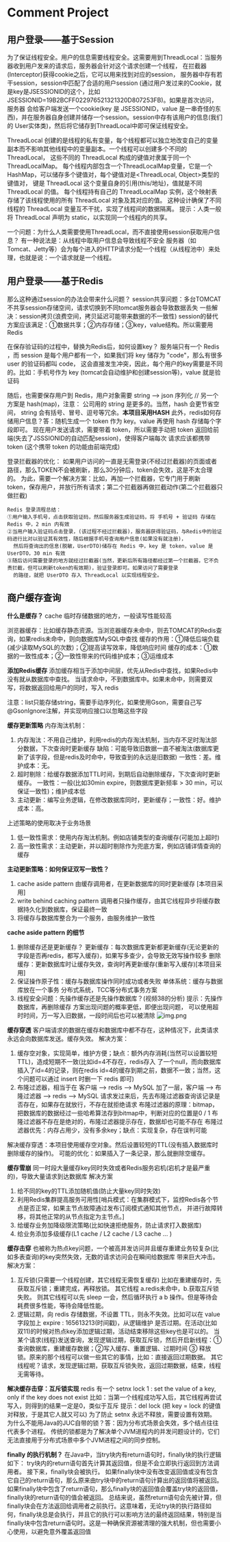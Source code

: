 # Comment Project

## 用户登录——基于Session
为了保证线程安全。用户的信息需要线程安全。这需要用到ThreadLocal：当服务器收到用户发来的请求后，服务器会针对这个请求创建一个线程，
在拦截器(Interceptor)获得cookie之后，它可以用来找到对应的session， 服务器中存有若干session，session中匹配了合适的用户session
(通过用户发过来的Cookie，就是key是JSESSIONID的这个，比如JSESSIONID=19B2BCFF022976521321320D807253FB)。如果是首次访问，服务器
会给客户端发送一个cookie(key 是 JSESSIONID，value 是一串奇怪的东西)，并在服务器自身创建并储存一个session。session中存有该用户的信息(我们的
User实体类)，然后将它储存到ThreadLocal中即可保证线程安全。

ThreadLocal 创建的是线程的私有变量，每个线程都可以独立地改变自己的变量副本而不影响其他线程中的变量副本。一个线程可以创建多个不同的 ThreadLocal，
这些不同的 ThreadLocal 构成的键值对隶属于同一个 ThreadLocalMap。 
每个线程内部包含一个ThreadLocalMap变量，它是一个 HashMap，可以储存多个键值对，每个键值对是<ThreadLocal, Object>类型的键值对， 
键是 ThreadLocal 这个变量自身的引用(this/地址)，值就是不同 ThreadLocal 的值。
每个线程持有自己的 ThreadLocalMap 实例，这个映射表存储了该线程使用的所有 ThreadLocal 对象及其对应的值。
这种设计确保了不同线程的 ThreadLocal 变量互不干扰，实现了线程间的数据隔离。
提示：人类一般将 ThreadLocal 声明为 static，以实现同一个线程内的共享。

一个问题：为什么人类需要使用ThreadLocal，而不直接使用session获取用户信息？
有一种说法是：从线程中取用户信息会导致线程不安全
服务器（如Tomcat、Jetty等）会为每个进入的HTTP请求分配一个线程（从线程池中）来处理，也就是说：一个请求就是一个线程。

## 用户登录——基于Redis
那么这种通过session的办法会带来什么问题？
session共享问题：多台TOMCAT不共享session存储空间，请求切换到不同tomcat服务器会导致数据丢失
一些解决：session拷贝(浪费空间，拷贝延迟可能带来数据的不一致性)
session的替代方案应该满足：①数据共享；②内存存储；③key，value结构。所以需要用Redis

在保存验证码的过程中，替换为Redis后，如何设置key？
服务端只有一个 Redis ，而 session 是每个用户都有一个，如果我们将 key 储存为 "code"，那么有很多 user 的验证码都叫 code，
这会直接发生冲突，因此，每个用户的key需要是不同的。比如：手机号作为 key (tomcat会自动维护和创建session等)，value 就是验证码

随后，也需要保存用户到 Redis，用户对象需要 string --> json 序列化 // 另一个方案是 hash(map)，注意：
公司用的 string 是更多的。当然，hash 会更节省空间， string 会有括号、冒号、逗号等冗余。**本项目采用HASH**
此外，redis如何存储用户信息？答：随机生成一个 token 作为 key。value 再使用 hash 存储每个字段即可。
现在用户发送请求，需要带着 token，所以需要手动把 token 返回给前端(失去了JSSSIONID的自动匹配session)，使得客户端每次
请求应该都携带 token (这个携带 token 的功能由前端完成)

登录拦截器的优化：
如果用户访问的一直是无需登录(不经过拦截器)的页面或者路径，那么TOKEN不会被刷新，那么30分钟后，token会失效，这是不太合理的。
为此，需要一个解决方案：比如，再加一个拦截器，它专门用于刷新 token，保存用户，并放行所有请求；第二个拦截器再做拦截动作(第二个拦截器只做拦截)

```angular2html
Redis 登录流程总结：
①用户输入手机号，点击获取验证码，然后服务器生成验证码，将 手机号 + 验证码 存储在 Redis 中，2 min 内有效
②当用户输入验证码点击登录，(该过程不经过拦截器)，服务器获得验证码，与Redis中的验证码进行比对以验证其有效性，随后根据手机号查询用户信息(如果没有就注册)，
  然后将查询出的信息(脱敏，UserDTO)储存在 Redis 中，key 是 token，value 是UserDTO，30 min 有效
③随后访问需要登录的地方就经过拦截器(当然，更新后所有路径都经过第一个拦截器，它不负责拦截，但可以刷新token的有效期)，验证登录即可。如果访问了需要登录
  的路径，就把 UserDTO 存入 ThreadLocal 以实现线程安全。
```

## 商户缓存查询

**什么是缓存？** cache 临时存储数据的地方，一般读写性能较高

浏览器缓存：比如缓存静态资源。当浏览器缓存未命中，则去TOMCAT的Redis查询，如果redis未命中，则向数据库MySQL中查找
缓存的作用：①降低后端负载(减少读取MySQL的次数)；②提高读写效率，降低响应时间
缓存的成本：①数据的一致性成本；②一致性带来的代码维护成本；③运维成本

**添加Redis缓存**
添加缓存相当于添加中间层，优先从Redis中查找，如果Redis中没有就从数据库中查找。
当请求命中，不到数据库中。如果未命中，则需要双写，将数据返回给用户的同时，写入 redis

注意：list只能存储string，需要手动序列化，如果使用Gson，需要自己写@GsonIgnore注解，并实现响应接口以忽略这些字段

**缓存更新策略**
内存淘汰机制：
1. 内存淘汰：不用自己维护，利用redis的内存淘汰机制，当内存不足时淘汰部分数据，下次查询时更新缓存 
   缺陷：可能导致旧数据一直不被淘汰(数据库更新了该字段，但是redis及时命中，导致查到的永远是旧数据)
   一致性：差。维护成本：无。
2. 超时剔除：给缓存数据添加TTL时间，到期后自动删除缓存，下次查询时更新缓存。
   一致性：一般(比如30min expire，则数据库更新频率 > 30 min，可以保证一致性)；维护成本低
3. 主动更新：编写业务逻辑，在修改数据库同时，更新缓存；一致性：好。维护成本：高。

上述策略的使用取决于业务场景
1. 低一致性需求：使用内存淘汰机制。例如店铺类型的查询缓存(可能加上超时)
2. 高一致性需求：主动更新，并以超时剔除作为兜底方案，例如店铺详情查询的缓存

**主动更新策略：如何保证双写一致性？**
1. cache aside pattern 由缓存调用者，在更新数据库的同时更新缓存 [本项目采用]
2. write behind caching pattern 调用者只操作缓存，由其它线程异步将缓存数据持久化到数据库，保证最终一致
3. 将缓存与数据库整合为一个服务，由服务维护一致性

**cache aside pattern 的细节**
1. 删除缓存还是更新缓存？
   更新缓存：每次数据库更新都更新缓存(无论更新的字段是否再redis，都写入缓存)，如果写多查少，会导致无效写操作较多
   删除缓存：更新数据库时让缓存失效，查询时再更新缓存(重新写入缓存)[本项目采用]
2. 保证操作原子性：缓存与数据库操作同时成功或者失败
   单体系统：缓存与数据库放在一个事务
   分布式系统，TCC等分布式事务方案
3. 线程安全问题：先操作缓存还是先操作数据库？(视频38的分析)
   提示：先操作数据库，再删除缓存 方案出现问题的概率更低，即便出现问题，
   可以使用超时时间，万一写入旧数据，一段时间后也可以被清除
![img.png](img.png)

**缓存穿透**
客户端请求的数据在缓存和数据库中都不存在，这种情况下，此类请求永远会向数据库发送。缓存失效。
解决方案：
1. 缓存空对象，实现简单，维护方便；缺点：额外内存消耗(当然可以设置较短TTL)，造成短期不一致(比如id=4不存在，redis存入
   了一个null，而向数据库插入了id=4的记录，则在redis id=4的缓存到期之前，数据不一致；当然，这个问题可以通过 insert 时删一下 redis 即可)
2. 布隆过滤器，相当于在 客户端 --> redis --> MySQL 加了一层，客户端 --> 布隆过滤器 --> redis --> MySQL
   请求发过来后，先去布隆过滤器查询该记录是否存在，如果存在就放行，不存在就拒绝请求
   布隆过滤器的原理：bitmap，把数据库的数据经过一些哈希算法存到bitmap中，判断对应的位置是0 / 1
   布隆过滤器不存在是绝对的，布隆过滤器提示存在，数据却也可能不存在
   布隆过滤器优先：内存占用少，没有多余key；缺点：实现复杂，存在误判可能

解决缓存穿透：本项目使用缓存空对象。然后设置较短的TTL(没有插入数据库时删除缓存的操作)。
可能的优化：如果插入了一条记录，那么就删除空缓存。

**缓存雪崩**
同一时段大量缓存key同时失效或者Redis服务宕机(宕机才是最严重的)，导致大量请求到达数据库
解决方案
1. 给不同的key的TTL添加随机值(防止大量key同时失效)
2. 利用Redis集群提高服务可用性[哨兵模式：在集群模式下，监控Redis各个节点是否正常，如果主节点故障通过发布订阅模式通知其他节点，
   并进行故障转移，将其他正常的从节点指定为主节点。]
3. 给缓存业务加降级限流策略(比如快速拒绝服务，防止请求打入数据库)
4. 给业务添加多级缓存(L1 cache / L2 cache / L3 cache ... )

**缓存击穿**
也被称为热点key问题，一个被高并发访问并且缓存重建业务较复杂(比如多表查询)的key突然失效，无数的请求访问会在瞬间给数据库
带来巨大冲击。
解决方案：
1. 互斥锁(只需要一个线程创建，其它线程无需恢复缓存) 比如在重建缓存时，先获取互斥锁；重建完成，再释放锁。
   其它线程 a.redis未命中，b.获取互斥锁失败。 则其它线程可以先 sleep 一会，然后循环执行 a b 操作。但是等待会耗费很多性能，等待会降低性能。
2. 逻辑过期，向 redis 存储数据，不设置 TTL，则永不失效。比如可以在 value 字段加上 expire : 165613213(时间戳)，从逻辑维护
   是否过期。在活动(比如双11)的时候对热点key添加逻辑过期，活动结束移除这些key也是可以的。
   当某个请求(线程)发送查询，发现逻辑过期，获取互斥锁，然后开启新线程：①查询数据库，重建缓存数据；②写入缓存、重置逻辑、过期时间
   ③ 释放锁。原来的那个线程可以做一些其它的事情，比如：直接返回过期数据。
   其它线程呢？请求，发现逻辑过期，获取互斥锁失败，返回过期数据，结束，线程无需等待。

**解决缓存击穿：互斥锁实现**
redis 有一个 setnx lock 1 : set the value of a key, only if the key does not exist
比如：当第一个线程成功写入后，其它线程再尝试写入，则得到的结果一定是0，类似于互斥
提示：del lock (把 key = lock 的键值对释放，于是其它人就又可以)
为了防止 setnx 永远不释放，需要设置有效期。
为什么不能用Java的JUC自带的锁？答：因为分布式场景会失效，多个结点往往代表多个进程。
传统的锁都是为了解决单个JVM进程内的并发问题设计的，它们无法直接用于分布式场景中多个JVM进程之间的同步控制。

**finally 的执行机制？**
在Java中，当try块内有return语句时，finally块的执行逻辑如下：
try块内的return语句首先计算其返回值，但是不会立即执行返回到方法调用者。
接下来，finally块会被执行。
如果finally块中没有改变返回值或没有包含它自己的return语句，那么原来由try块中的return语句计算出的返回值将被返回。
如果finally块中包含了return语句，那么finally块的返回值会覆盖try块的返回值，finally块的return语句的值会被返回。
总结来说，虽然return语句会先被计算，但finally块会在方法返回给调用者之前执行。这意味着，无论try块的执行路径如何，finally块总是会执行，并且它的执行可以影响方法的最终返回结果，特别是当finally块中包含return语句时。这是一种确保资源被清理的强大机制，但也需要小心使用，以避免意外覆盖返回值

